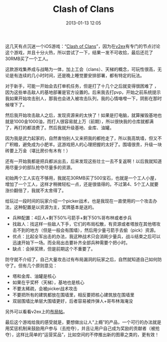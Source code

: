 ﻿---
layout: post
title: Clash of Clans
date: 2013-01-13 12:05
comments: true
categories: [产品]
---

这几天有点沉迷一个iOS游戏：“[Clash of Clans](https://itunes.apple.com/cn/app/clash-of-clans/id529479190?mt=8)”，因为在[v2ex](http://www.v2ex.com/go/coc)有专门的节点讨论这个游戏，并且十分火热，所以尝试了一下，结果一发不可收拾，最后还花了30RMB买了一个工人。

这款游戏集养成与战略为一体，加上工会（clans）、天梯的概念，可玩性很高，无论是有连续的几小时时间，还是晚上睡觉要安排部署，都有特定的玩法。

对于新手，可能一开始会去打单机任务，但是打了十几个之后就变得很困难了 ，因为这些单击敌人的基地部署是官方设置的。后来我去打pvp，开始之前系统提示我如果开始攻击别人，那我也会进入被攻击队列，我的心情咯噔一下，阴影在那时候埋下了。

然后我开始攻击敌人之后，发现资源来的太快了！如果是打电脑，就算摧毁基地也就是1000金1000油，而打人很容易就上万（前期），所以很快我的仓库就都满了，再打的都浪费了。然后我就升级基地、金库、油罐。

因为我是武力起家的，自然害怕别人又来把我的都抢走了，所以我高筑墙，但又不广积粮，避免成为小肥羊。这游戏把人的心理把握的太好了。围墙很贵，升级一块砖要上万金（堪比房价有木有！）

还有一开始我都是把兵都派出去，后来发现这些壮士一去不复返啊！以后我就知道用尽量少的部队抢夺尽量多的资源。

初始两个工人实在不够用，我就花30RMB买了500宝石，也就是一个工人小屋，增加了一个工人，这样才稍微轻松一点，还是很值得的。不过第4、5个工人就要涨价翻倍了，我就不太舍得了。

给玩过一段时间的玩家介绍一个picker战术，也是我现在一直使用的一个攻击办法，这种配置是以资源为主，奖牌基本是送的。

* 兵种配置：4巨人+剩下50%弓箭手+剩下50%哥布林或者步兵
* 找敌人：找这样一些敌人下手，它们的布局松散，有资源或者塔放在其他塔攻击不到的地方（但是一般会有围墙），然后用少量弓箭手去偷（pick）资源。
* 优点：比起全军出击的办法，我这种战术只会消耗少量兵，战斗结束之后可以迅速开始下一场。而全局出击要补齐全部兵种需要个把小时。
* 缺点：会掉奖牌，但是前期这个不重要了。

防守就不介绍了，自己大量攻击过有布局漏洞的玩家之后，自然就知道自己如何防守了。但有几个原则意见：

* 塔和金库、油罐是核心
* 如果在乎奖杯（天梯），基地也是核心
* 不要太稀疏，会被picker战术攻击
* 不要把所有的建筑都放在围墙里，相反要把核心建筑放在围墙里
* 双层围墙比单层大围墙更好，后者容易被炸弹人+哥布林海淹没

另外可以看看v2ex上的[布局帖](http://www.v2ex.com/t/57287#reply56)。

最后这个游戏给我的感受就是，要想做出让人“上瘾”的产品，一个可行的办法就是用奖惩机制来鼓励用户参与（去抢夺），并且让用户自己成为奖励的贡献者（被抢夺），这样比简单的“运营奖品”，比如空间的不停推出新的图章之类的，更有效！